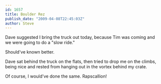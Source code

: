 ```yaml
---
id: 1657
title: Boulder Rez
publish_date: "2009-04-08T22:45:03Z"
author: Steve
---
```

Dave suggested I bring the truck out today, because Tim was coming and we were going to do a "slow ride."

Should've known better.

Dave sat behind the truck on the flats, then tried to drop me on the climbs, being nice and rested from hanging out in the vortex behind my crate.

Of course, I would've done the same. Rapscallion!
